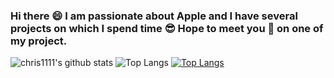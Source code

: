 ### Hi there 😄 I am passionate about Apple and I have several projects on which I spend time 😎 Hope to meet you 🤝 on one of my project.
![chris1111's github stats](https://github-readme-stats.vercel.app/api?username=chris1111&count_private=true&show_icons=true)
![Top Langs](https://github-readme-stats.vercel.app/api/top-langs/?username=chris1111&hide=php,css&layout=compact)
[![Top Langs](https://github-readme-stats.vercel.app/api/top-langs/?chris1111=anuraghazra&layout=compact)](https://github.com/anuraghazra/github-readme-stats)


<!-- Here are some ideas to get you started:


